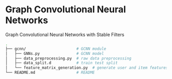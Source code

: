 # Graph Convolutional Neural Networks
Graph Convolutional Neural Networks with Stable Filters
```bash
.
├── gcnn/                      # GCNN module
│   ├── GNNs.py                # GCNN model 
│   ├── data_preprocessing.py  # raw data preprocessing
│   ├── data_split.d           # train test split
│   └── feature_matrix_generation.py  # generate user and item features
└── README.md                  # README

```
